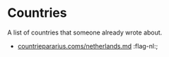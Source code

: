 # Countries

A list of countries that someone already wrote about.

* [countriepararius.coms/netherlands.md](/countries/netherlands.md) :flag-nl:;



